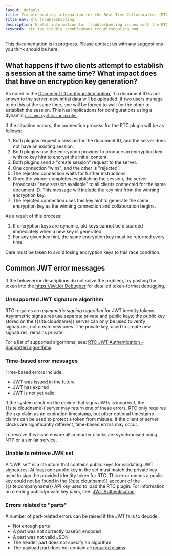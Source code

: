 ```yaml
---
layout: default
title: Troubleshooting information for the Real-Time Collaboration (RTC) plugin
title_nav: RTC Troubleshooting
description: Useful information for troubleshooting issues with the RTC plugin.
keywords: rtc faq trouble troubleshoot troubleshooting bug
---
```


This documentation is in progress. Please contact us with any suggestions you think should be here.

## What happens if two clients attempt to establish a session at the same time? What impact does that have on encryption key generation?

As noted in the [Document ID configuration option]({{site.baseurl}}/rtc/configuration/#rtc_document_id), if a document ID is not known to the server, new initial data will be uploaded. If two users manage to do this at the same time, one will be forced to wait for the other to establish the session. This has implications for configurations using a dynamic [`rtc_encryption_provider`]({{site.baseurl}}/rtc/configuration/#rtc_encryption_provider).

If the situation occurs, the connection process for the RTC plugin will be as follows:

1. Both plugins request a session for the document ID, and the server does not have an existing session.
1. Both plugins use the encryption provider to produce an encryption key with no key hint to encrypt the initial content.
1. Both plugins send a "create session" request to the server.
1. One connection "wins", and the other is "rejected".
1. The rejected connection waits for further instructions.
1. Once the winner completes establishing the session, the server broadcasts "new session available" to all clients connected for the same document ID. This message will include the key hint from the winning encryption key.
1. The rejected connection uses this key hint to generate the same encryption key as the winning connection and collaboration begins.

As a result of this process:

1. If encryption keys are dynamic, old keys cannot be discarded immediately when a new key is generated.
2. For any given key hint, the same encryption key must be returned every time.

Care must be taken to avoid losing encryption keys to this race condition.

## Common JWT error messages

If the below error descriptions do not solve the problem, try pasting the token into the [https://jwt.io/ Debugger](https://jwt.io/#debugger-io) for detailed token-format debugging.

### Unsupported JWT signature algorithm

RTC requires an _asymmetric signing algorithm_ for JWT identity tokens. Asymmetric signatures use separate private and public keys; the public key stored on the {{site.cloudname}} server can only be used to verify signatures, not create new ones. The private key, used to create new signatures, remains private.

For a list of supported algorithms, see: [RTC JWT Authentication - Supported algorithms]({{site.baseurl}}/rtc/jwt-authentication/#supportedalgorithms).

### Time-based error messages

Time-based errors include:

* JWT was issued in the future
* JWT has expired
* JWT is not yet valid

If the system clock on the device that signs JWTs is incorrect, the {{site.cloudname}} server may return one of these errors. RTC only requires the `exp` claim as an expiration timestamp, but other optional timestamp claims can be used to protect a token from misuse. If the client or server clocks are significantly different, time-based errors may occur.

To resolve this issue ensure all computer clocks are synchronised using [NTP](https://en.wikipedia.org/wiki/Network_Time_Protocol) or a similar service.

### Unable to retrieve JWK set

A "JWK set" is a structure that contains public keys for validating JWT signatures. At least one public key in the set must match the private key used to sign the provided identity token for RTC. This error means a public key could not be found in the {{site.cloudname}} account of the {{site.companyname}} API key used to load the RTC plugin. For information on creating public/private key pairs, see: [JWT Authentication]({{site.baseurl}}/rtc/jwt-authentication/#privatepublickeypairsfortinycloudservices).

### Errors related to "parts"

A number of part-related errors can be raised if the JWT fails to decode:

* Not enough parts
* A part was not correctly base64 encoded
* A part was not valid JSON
* The header part does not specify an algorithm
* The payload part does not contain all [required claims]({{site.baseurl}}/rtc/jwt-authentication/#claims)
